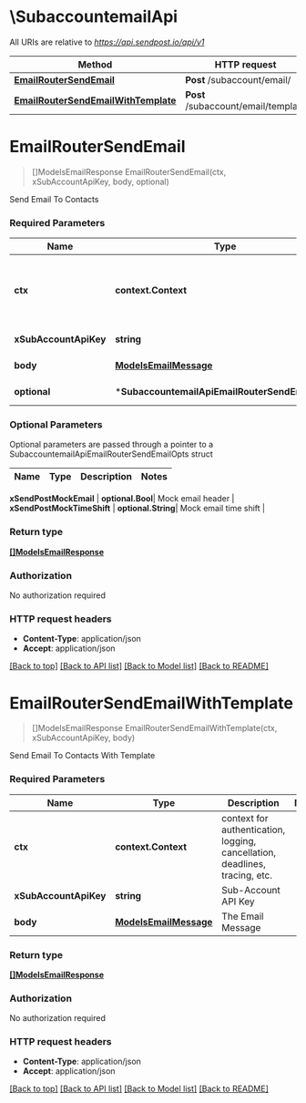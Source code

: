 # \SubaccountemailApi

All URIs are relative to *https://api.sendpost.io/api/v1*

Method | HTTP request | Description
------------- | ------------- | -------------
[**EmailRouterSendEmail**](SubaccountemailApi.md#EmailRouterSendEmail) | **Post** /subaccount/email/ | 
[**EmailRouterSendEmailWithTemplate**](SubaccountemailApi.md#EmailRouterSendEmailWithTemplate) | **Post** /subaccount/email/template | 


# **EmailRouterSendEmail**
> []ModelsEmailResponse EmailRouterSendEmail(ctx, xSubAccountApiKey, body, optional)


Send Email To Contacts

### Required Parameters

Name | Type | Description  | Notes
------------- | ------------- | ------------- | -------------
 **ctx** | **context.Context** | context for authentication, logging, cancellation, deadlines, tracing, etc.
  **xSubAccountApiKey** | **string**| Sub-Account API Key | 
  **body** | [**ModelsEmailMessage**](ModelsEmailMessage.md)| The Email Message | 
 **optional** | ***SubaccountemailApiEmailRouterSendEmailOpts** | optional parameters | nil if no parameters

### Optional Parameters
Optional parameters are passed through a pointer to a SubaccountemailApiEmailRouterSendEmailOpts struct

Name | Type | Description  | Notes
------------- | ------------- | ------------- | -------------


 **xSendPostMockEmail** | **optional.Bool**| Mock email header | 
 **xSendPostMockTimeShift** | **optional.String**| Mock email time shift | 

### Return type

[**[]ModelsEmailResponse**](models.EmailResponse.md)

### Authorization

No authorization required

### HTTP request headers

 - **Content-Type**: application/json
 - **Accept**: application/json

[[Back to top]](#) [[Back to API list]](../README.md#documentation-for-api-endpoints) [[Back to Model list]](../README.md#documentation-for-models) [[Back to README]](../README.md)

# **EmailRouterSendEmailWithTemplate**
> []ModelsEmailResponse EmailRouterSendEmailWithTemplate(ctx, xSubAccountApiKey, body)


Send Email To Contacts With Template

### Required Parameters

Name | Type | Description  | Notes
------------- | ------------- | ------------- | -------------
 **ctx** | **context.Context** | context for authentication, logging, cancellation, deadlines, tracing, etc.
  **xSubAccountApiKey** | **string**| Sub-Account API Key | 
  **body** | [**ModelsEmailMessage**](ModelsEmailMessage.md)| The Email Message | 

### Return type

[**[]ModelsEmailResponse**](models.EmailResponse.md)

### Authorization

No authorization required

### HTTP request headers

 - **Content-Type**: application/json
 - **Accept**: application/json

[[Back to top]](#) [[Back to API list]](../README.md#documentation-for-api-endpoints) [[Back to Model list]](../README.md#documentation-for-models) [[Back to README]](../README.md)

